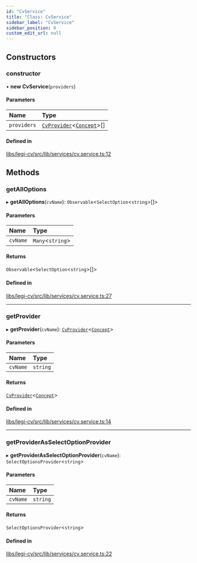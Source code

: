 ```yaml
---
id: "CvService"
title: "Class: CvService"
sidebar_label: "CvService"
sidebar_position: 0
custom_edit_url: null
---
```


## Constructors

### constructor

• **new CvService**(`providers`)

#### Parameters

| Name | Type |
| :------ | :------ |
| `providers` | [`CvProvider`](../interfaces/CvProvider)<[`Concept`](../interfaces/Concept)\>[] |

#### Defined in

[libs/legi-cv/src/lib/services/cv.service.ts:12](https://github.com/cognizone/ng-cognizone/blob/0401c67/libs/legi-cv/src/lib/services/cv.service.ts#L12)

## Methods

### getAllOptions

▸ **getAllOptions**(`cvName`): `Observable`<`SelectOption`<`string`\>[]\>

#### Parameters

| Name | Type |
| :------ | :------ |
| `cvName` | `Many`<`string`\> |

#### Returns

`Observable`<`SelectOption`<`string`\>[]\>

#### Defined in

[libs/legi-cv/src/lib/services/cv.service.ts:27](https://github.com/cognizone/ng-cognizone/blob/0401c67/libs/legi-cv/src/lib/services/cv.service.ts#L27)

___

### getProvider

▸ **getProvider**(`cvName`): [`CvProvider`](../interfaces/CvProvider)<[`Concept`](../interfaces/Concept)\>

#### Parameters

| Name | Type |
| :------ | :------ |
| `cvName` | `string` |

#### Returns

[`CvProvider`](../interfaces/CvProvider)<[`Concept`](../interfaces/Concept)\>

#### Defined in

[libs/legi-cv/src/lib/services/cv.service.ts:14](https://github.com/cognizone/ng-cognizone/blob/0401c67/libs/legi-cv/src/lib/services/cv.service.ts#L14)

___

### getProviderAsSelectOptionProvider

▸ **getProviderAsSelectOptionProvider**(`cvName`): `SelectOptionsProvider`<`string`\>

#### Parameters

| Name | Type |
| :------ | :------ |
| `cvName` | `string` |

#### Returns

`SelectOptionsProvider`<`string`\>

#### Defined in

[libs/legi-cv/src/lib/services/cv.service.ts:22](https://github.com/cognizone/ng-cognizone/blob/0401c67/libs/legi-cv/src/lib/services/cv.service.ts#L22)
